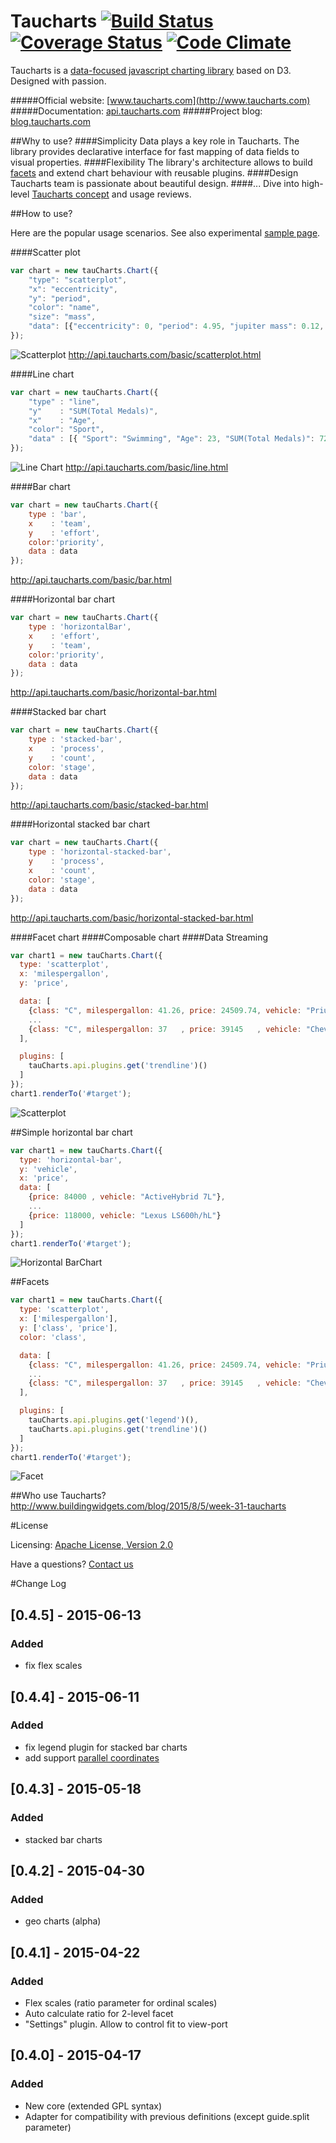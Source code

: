 Taucharts [![Build Status](https://travis-ci.org/TargetProcess/tauCharts.png?branch=master)](https://travis-ci.org/TargetProcess/tauCharts) [![Coverage Status](https://img.shields.io/coveralls/TargetProcess/tauCharts.svg)](https://coveralls.io/r/TargetProcess/tauCharts) [![Code Climate](https://codeclimate.com/github/TargetProcess/tauCharts/badges/gpa.svg)](https://codeclimate.com/github/TargetProcess/tauCharts)
=========

Taucharts is a [data-focused javascript charting library](http://blog.taucharts.com/taucharts-data-focused-charting-library/) based on D3. Designed with passion.

#####Official website: [www.taucharts.com](http://www.taucharts.com)
#####Documentation: [api.taucharts.com](http://api.taucharts.com)
#####Project blog: [blog.taucharts.com](http://blog.taucharts.com)

##Why to use?
####Simplicity
Data plays a key role in Taucharts. The library provides declarative interface for fast mapping of data fields to visual properties.
####Flexibility
The library's architecture allows to build [facets](http://api.taucharts.com/basic/facet.html) and extend chart behaviour with reusable plugins.
####Design
Taucharts team is passionate about beautiful design.
####...
Dive into high-level [Taucharts concept](http://blog.taucharts.com/taucharts-data-focused-charting-library/) and usage reviews.

##How to use?

Here are the popular usage scenarios. See also experimental [sample page](http://taucharts.com/taulab/index.html).

####Scatter plot
```javascript
var chart = new tauCharts.Chart({
    "type": "scatterplot",
    "x": "eccentricity",
    "y": "period",
    "color": "name",
    "size": "mass",
    "data": [{"eccentricity": 0, "period": 4.95, "jupiter mass": 0.12, "name": "exoplanet", "mass": 38.0952}, ...]
});
```
![Scatterplot](https://dl.dropboxusercontent.com/u/96767946/taucharts.com/scatter-plot.png)
http://api.taucharts.com/basic/scatterplot.html

####Line chart
```javascript
var chart = new tauCharts.Chart({
    "type" : "line",
    "y"    : "SUM(Total Medals)",
    "x"    : "Age",
    "color": "Sport",
    "data" : [{ "Sport": "Swimming", "Age": 23, "SUM(Total Medals)": 72 }, ...]
});
```
![Line Chart](https://dl.dropboxusercontent.com/u/96767946/taucharts.com/line-chart.png)
http://api.taucharts.com/basic/line.html

####Bar chart
```javascript
var chart = new tauCharts.Chart({
    type : 'bar',
    x    : 'team',
    y    : 'effort',
    color:'priority',
    data : data
});
```
http://api.taucharts.com/basic/bar.html

####Horizontal bar chart
```javascript
var chart = new tauCharts.Chart({
    type : 'horizontalBar',
    x    : 'effort',
    y    : 'team',
    color:'priority',
    data : data
});
```
http://api.taucharts.com/basic/horizontal-bar.html

####Stacked bar chart
```javascript
var chart = new tauCharts.Chart({
    type : 'stacked-bar',
    x    : 'process',
    y    : 'count',
    color: 'stage',
    data : data
});
```
http://api.taucharts.com/basic/stacked-bar.html

####Horizontal stacked bar chart
```javascript
var chart = new tauCharts.Chart({
    type : 'horizontal-stacked-bar',
    y    : 'process',
    x    : 'count',
    color: 'stage',
    data : data
});
```
http://api.taucharts.com/basic/horizontal-stacked-bar.html

####Facet chart
####Composable chart
####Data Streaming

```javascript
var chart1 = new tauCharts.Chart({
  type: 'scatterplot',
  x: 'milespergallon',
  y: 'price',

  data: [
    {class: "C", milespergallon: 41.26, price: 24509.74, vehicle: "Prius (1st Gen)", year: 1997},
    ...
    {class: "C", milespergallon: 37   , price: 39145   , vehicle: "Chevrolet Volt" , year: 2013}
  ],

  plugins: [
    tauCharts.api.plugins.get('trendline')()
  ]
});
chart1.renderTo('#target');
```
![Scatterplot](https://dl.dropboxusercontent.com/u/96767946/taucharts.com/scatterplot.png)

##Simple horizontal bar chart

```javascript
var chart1 = new tauCharts.Chart({
  type: 'horizontal-bar',
  y: 'vehicle',
  x: 'price',
  data: [
    {price: 84000 , vehicle: "ActiveHybrid 7L"},
    ...
    {price: 118000, vehicle: "Lexus LS600h/hL"}
  ]
});
chart1.renderTo('#target');
```
![Horizontal BarChart](https://dl.dropboxusercontent.com/u/96767946/taucharts.com/horizontal-bar.png)

##Facets

```javascript
var chart1 = new tauCharts.Chart({
  type: 'scatterplot',
  x: ['milespergallon'],
  y: ['class', 'price'],
  color: 'class',

  data: [
    {class: "C", milespergallon: 41.26, price: 24509.74, vehicle: "Prius (1st Gen)", year: 1997},
    ...
    {class: "C", milespergallon: 37   , price: 39145   , vehicle: "Chevrolet Volt" , year: 2013}
  ],

  plugins: [
    tauCharts.api.plugins.get('legend')(),
    tauCharts.api.plugins.get('trendline')()
  ]
});
chart1.renderTo('#target');
```
![Facet](https://dl.dropboxusercontent.com/u/96767946/taucharts.com/facet.png)

##Who use Taucharts?
http://www.buildingwidgets.com/blog/2015/8/5/week-31-taucharts

#License

Licensing: [Apache License, Version 2.0](http://www.apache.org/licenses/LICENSE-2.0)

Have a questions? [Contact us](mailto:michael@targetprocess.com)

#Change Log
## [0.4.5] - 2015-06-13
### Added
- fix flex scales


## [0.4.4] - 2015-06-11
### Added
- fix legend plugin for stacked bar charts
- add support [parallel coordinates](http://en.wikipedia.org/wiki/Parallel_coordinates) 

## [0.4.3] - 2015-05-18
### Added
- stacked bar charts


## [0.4.2] - 2015-04-30
### Added
- geo charts (alpha)


## [0.4.1] - 2015-04-22
### Added
- Flex scales (ratio parameter for ordinal scales)
- Auto calculate ratio for 2-level facet
- "Settings" plugin. Allow to control fit to view-port


## [0.4.0] - 2015-04-17
### Added
- New core (extended GPL syntax)
- Adapter for compatibility with previous definitions (except guide.split parameter)


